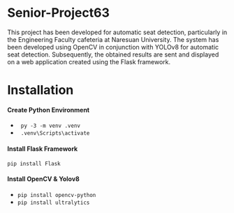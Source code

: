 # Senior-Project63
This project has been developed for automatic seat detection, particularly in the Engineering Faculty cafeteria at Naresuan University.
The system has been developed using OpenCV in conjunction with YOLOv8 for automatic seat detection. 
Subsequently, the obtained results are sent and displayed on a web application created using the Flask framework.

# Installation
#### Create Python Environment 
- ``` py -3 -m venv .venv```
- ``` .venv\Scripts\activate```
#### Install Flask Framework
``` pip install Flask ```
#### Install OpenCV & Yolov8
- ```pip install opencv-python```
- ```pip install ultralytics ```
